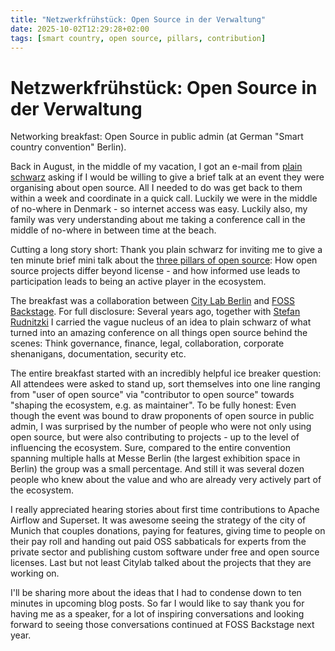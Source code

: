 ```yaml
---
title: "Netzwerkfrühstück: Open Source in der Verwaltung"
date: 2025-10-02T12:29:28+02:00
tags: [smart country, open source, pillars, contribution]
---
```


# Netzwerkfrühstück: Open Source in der Verwaltung

Networking breakfast: Open Source in public admin (at German "Smart country convention" Berlin).

Back in August, in the middle of my vacation, I got an e-mail from <a href="https://plainschwarz.com/">plain schwarz</a> asking if I would be willing to give a brief talk at an event they were organising about open source. All I needed to do was get back to them within a week and coordinate in a quick call. Luckily we were in the middle of no-where in Denmark - so internet access was easy. Luckily also, my family was very understanding about me taking a conference call in the middle of no-where in between time at the beach. 

Cutting a long story short: Thank you plain schwarz for inviting me to give a ten minute brief mini talk about the <a href="https://docs.google.com/presentation/d/1oxpx2Hnk0pHaPoEADoiozzx3N-d1ZsNE6S75glckq2Q/edit?usp=sharing">three pillars of open source</a>: How open source projects differ beyond license - and how informed use leads to participation leads to being an active player in the ecosystem.

The breakfast was a collaboration between <a href="https://citylab-berlin.org/de/start/">City Lab Berlin</a> and <a href="https://25.foss-backstage.de/">FOSS Backstage</a>. For full disclosure: Several years ago, together with <a href="https://www.linkedin.com/in/stefan-rudnitzki/">Stefan Rudnitzki</a> I carried the vague nucleus of an idea to plain schwarz of what turned into an amazing conference on all things open source behind the scenes: Think governance, finance, legal, collaboration, corporate shenanigans, documentation, security etc.

The entire breakfast started with an incredibly helpful ice breaker question: All attendees were asked to stand up, sort themselves into one line ranging from "user of open source" via "contributor to open source" towards "shaping the ecosystem, e.g. as maintainer". To be fully honest: Even though the event was bound to draw proponents of open source in public admin, I was surprised by the number of people who were not only using open source, but were also contributing to projects - up to the level of influencing the ecosystem. Sure, compared to the entire convention spanning multiple halls at Messe Berlin (the largest exhibition space in Berlin) the group was a small percentage. And still it was several dozen people who knew about the value and who are already very actively part of the ecosystem.

I really appreciated hearing stories about first time contributions to Apache Airflow and Superset. It was awesome seeing the strategy of the city of Munich that couples donations, paying for features, giving time to people on their pay roll and handing out paid OSS sabbaticals for experts from the private sector and publishing custom software under free and open source licenses. Last but not least Citylab talked about the projects that they are working on.

I'll be sharing more about the ideas that I had to condense down to ten minutes in upcoming blog posts. So far I would like to say thank you for having me as a speaker, for a lot of inspiring conversations and looking forward to seeing those conversations continued at FOSS Backstage next year.
